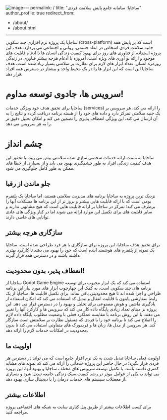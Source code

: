 ![image](https://github.com/user-attachments/assets/a14d9f5c-d819-4795-9cdb-6b5e7ae32d15)---
permalink: /
title: "ساجاپا؛ سامانه جامع پایش سلامت فردی"
author_profile: true
redirect_from: 
  - /about/
  - /about.html
---

ساجاپا یک پروژه نرم افزاری چند سکویی (cross-platform) است که بر پایش همه جانبه سلامت فردی اشخاص در ابعاد جسمی، روانی و اجتماعی می پردازد. هدف این پروژه استفاده از فناوری های روز برای بهبود کیفیت زندگی انسان ها با ادغام قابلیت های موجود و ارائه نو آوری های ویژه است.
امروزه با ادغام هرچه بیشتر فناوری در زندگی روزمره انسان، تعداد ابزار های لازم برای نظارت بر سلامتی بسیار زیاد شده است، هدف ساجاپا این است که این ابزار ها را در یک محیط واحد و پیشتاز در دسترس همه افراد قرار دهد.

سرویس ها، جادوی توسعه مداوم!
======
ساجاپا برای تحقق هدف خود ویژگی خدمات (services) را ارائه می کند، هر سرویس بر یک جنبه سلامتی تمرکز دارد و داده های خود را از هسته برنامه دریافت کرده و نتایج را به آن ارسال می کند، این ویژگی انعطاف پذیری را تضمین می کند و امکان تحلیل دقیق تر را به هر سرویس می دهد.

چشم انداز
======
ساجاپا به سمت ارائه خدمات شخصی سازی شده سلامتی پیش می رود، با تحقق این هدف کیفیت زندگی افراد به طور چشمگیری بهبود می یابد و از بسیاری از خطا های ممکن به طور کامل جلوگیری می شود.



جلو ماندن از رقبا
------
نزدیک ترین پروژه به ساجاپا برنامه های مدیریت سلامتی هستند، اما ساجاپا یک پلتفرم بومی است که با ارائه قابلیت هایی بیشتر و بروز تر از این برنامه ها مشکلات آنها را برطرف می کند؛ تمرکز در ساجاپا بر ارائه قابلیت هایی است که هیچ مشابهی ندارند و سایر قابلیت های برای تکمیل این موارد ارائه می شوند اما در کنار ویژگی های عادی توانایی های خاصی دارند.

سازگاری هرچه بیشتر
------
برای تحقق هدف ساجاپا، این پروژه برای سازگاری با هر فرد طراحی شده است، ساجاپا یک نمونه از پلتفرم های هوشمند آینده است که خود را بهبود می دهند تا کارکرد بهتری داشته باشند و در دسترس همه قرار گیرند.


انعطاف پذیر، بدون محدودیت!
------
ساجاپا از Godot Game Engine استفاده می کند که یک ابزار محبوب برای توسعه برنامه های چند سکویی است، به کمک این چهارچوب ابزار های مورد نیاز این برنامه طراحی و اجرا شده اند تا هیچ محدودیتی باقی نماند.
برای تکمیل قابلیت ها، ساجاپا از یک رابط سفارشی پایتون با قابلیت انتقال و تبدیل کد استفاده می کند که امکان استفاده از یادگیری ماشین و هوش مصنوعی برای تحلیل و بهبود را در دسترس قرار می دهد.
این پروژه بر مبنای تعداد زیادی پایگاه داده کار می کند که سرویس ها و کارکرد آنها را تغییر می دهند، با این روش برنامه با مقایسه عملکرد فعلی با وضعیت مطلوب پایگاه داده لازم را اصلاح می کند تا برنامه خود را با فردی که مسئول نظارت بر سلامتش است سازگار کند.
هر سرویس از مدل ها، زبان ها و فریمورک های متفاوتی استفاده می کند تا بدون محدودیت در امکانات خدمات لازم را ارائه دهد.

اولویت ما
------
اولویت فعلی ساجاپا تبدیل شدن به یک نرم افزار جامع است که می تواند در دسترس هر فردی قرار بگیرد؛ در حال حاضر این پروژه خدماتی را ارائه می کند که نمونه های مشابه کمتری داشته باشد، با تکمیل توسعه سرویس های مختلف ساجاپا و بهبود آنها، این پروژه می تواند به یکی از عوامل موثر در رشد کیفیت سبک زندگی جامعه تبدیل شود و بسیاری از معضلات سیستم های خدمات درمان را با دیجیتال سازی بهبود دهد.

اطلاعات بیشتر
------
برای کسب اطلاعات بیشتر از طریق پنل کناری سایت به شبکه های اجتماعی پروژه مراجعه کنید.
